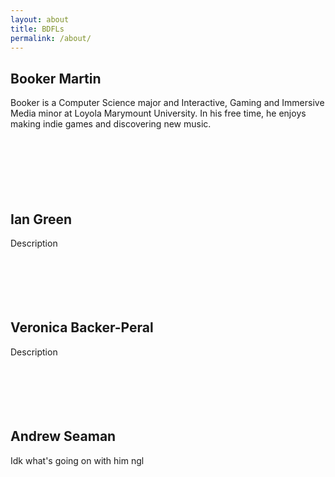 ```yaml
---
layout: about
title: BDFLs
permalink: /about/
---
```


## Booker Martin

Booker is a Computer Science major and Interactive, Gaming and Immersive Media minor at Loyola Marymount University.
In his free time, he enjoys making indie games and discovering new music.  
<br><br><br><br><br><br>

## Ian Green
Description
<br><br><br><br><br><br>

## Veronica Backer-Peral
Description
<br><br><br><br><br><br>

## Andrew Seaman
Idk what's going on with him ngl
<br><br><br><br><br><br>